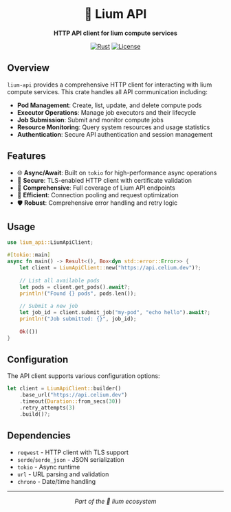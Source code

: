 <div align="center">

# 🍄 Lium API

**HTTP API client for lium compute services**

[![Rust](https://img.shields.io/badge/Rust-1.70+-orange.svg)](https://www.rust-lang.org/)
[![License](https://img.shields.io/badge/License-MIT-blue.svg)](LICENSE)

</div>

## Overview

`lium-api` provides a comprehensive HTTP client for interacting with lium compute services. This crate handles all API communication including:

- **Pod Management**: Create, list, update, and delete compute pods
- **Executor Operations**: Manage job executors and their lifecycle
- **Job Submission**: Submit and monitor compute jobs
- **Resource Monitoring**: Query system resources and usage statistics
- **Authentication**: Secure API authentication and session management

## Features

- 🌐 **Async/Await**: Built on `tokio` for high-performance async operations
- 🔐 **Secure**: TLS-enabled HTTP client with certificate validation
- 📡 **Comprehensive**: Full coverage of Lium API endpoints
- 🚀 **Efficient**: Connection pooling and request optimization
- 🛡️ **Robust**: Comprehensive error handling and retry logic

## Usage

```rust
use lium_api::LiumApiClient;

#[tokio::main]
async fn main() -> Result<(), Box<dyn std::error::Error>> {
    let client = LiumApiClient::new("https://api.celium.dev")?;
    
    // List all available pods
    let pods = client.get_pods().await?;
    println!("Found {} pods", pods.len());
    
    // Submit a new job
    let job_id = client.submit_job("my-pod", "echo hello").await?;
    println!("Job submitted: {}", job_id);
    
    Ok(())
}
```

## Configuration

The API client supports various configuration options:

```rust
let client = LiumApiClient::builder()
    .base_url("https://api.celium.dev")
    .timeout(Duration::from_secs(30))
    .retry_attempts(3)
    .build()?;
```

## Dependencies

- `reqwest` - HTTP client with TLS support
- `serde`/`serde_json` - JSON serialization
- `tokio` - Async runtime
- `url` - URL parsing and validation
- `chrono` - Date/time handling

---

<div align="center">

*Part of the 🍄 lium ecosystem*

</div> 